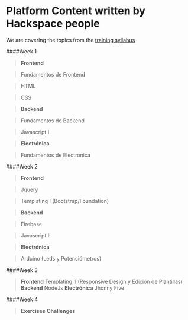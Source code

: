 Platform Content written by Hackspace people
=======
We are covering the topics from the [training syllabus][1]

####Week 1
> **Frontend**

> Fundamentos de Frontend

> HTML

> CSS

> **Backend**

> Fundamentos de Backend

> Javascript I

> **Electrónica**

> Fundamentos de Electrónica

####Week 2
> **Frontend**

> Jquery

> Templating I (Bootstrap/Foundation)

> **Backend**

> Firebase

> Javascript II

> **Electrónica**

> Arduino (Leds y Potenciómetros)

####Week 3
> **Frontend**
> Templating II (Responsive Design y Edición de Plantillas)
> **Backend**
> NodeJs
> **Electrónica**
> Jhonny Five


####Week 4
> **Exercises**
> **Challenges**

[1]: https://docs.google.com/document/d/1gFEvio8AcgqqdqR9DSbjWPzKLNjBsOTTCUm1EyRRVKQ/edit#heading=h.8aublb9s5fqw
